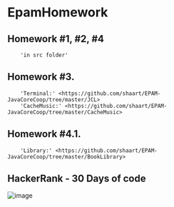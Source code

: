 # EpamHomework

## Homework #1, #2, #4 
        'in src folder'
## Homework #3. 
        'Terminal:' <https://github.com/shaart/EPAM-JavaCoreCoop/tree/master/JCL>
        'CacheMusic:' <https://github.com/shaart/EPAM-JavaCoreCoop/tree/master/CacheMusic>
## Homework #4.1. 
        'Library:' <https://github.com/shaart/EPAM-JavaCoreCoop/tree/master/BookLibrary>

## HackerRank - 30 Days of code

![image](https://user-images.githubusercontent.com/14334985/36239519-58bb3766-121b-11e8-9944-5770a3c8c840.png)
